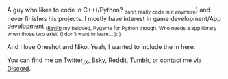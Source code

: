A guy who likes to code in C++(/Python? <sub>don't really code in it anymore</sub>) and never finishes his projects. I mostly have interest in game development/App development <sub>([Raylib](https://github.com/raysan5/raylib) my beloved, Pygame for Python though. Who needs a app library when those two exist! (I don't want to learn... ): )</sub>

And I love Oneshot and Niko. Yeah, I wanted to include the in here.

You can find me on [Twitter<sub>/X</sub>](https://x.com/Abdul_aziz0122), [Bsky](https://bsky.app/profile/abdulaziz10.bsky.social), [Reddit](https://www.reddit.com/user/Historical-Study-223/), [Tumblr](https://www.tumblr.com/abdulaziz1243), or contact me via [Discord](https://discord.com/users/906888792311480381).

